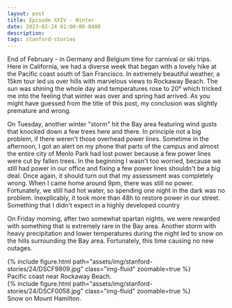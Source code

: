 ```yaml
---
layout: post
title: Episode XXIV - Winter
date: 2023-02-24 01:00:00-0400
description:
tags: stanford-stories
---
```


End of February - in Germany and Belgium time for carnival or ski trips.
Here in California, we had a diverse week that began with a lovely hike
at the Pacific coast south of San Francisco.
In extremely beautiful weather, a 15km tour led us over hills with marvelous
views to Rockaway Beach.
The sun was shining the whole day and temperatures rose to 20° which tricked
me into the feeling that winter was over and spring had arrived.
As you might have guessed from the title of this post, my conclusion was
slightly premature and wrong.

On Tuesday, another winter "storm" hit the Bay area featuring wind gusts
that knocked down a few trees here and there.
In principle not a big problem, if there weren't those overhead power lines.
Sometime in the afternoon, I got an alert on my phone that parts of the campus
and almost the entire city of Menlo Park had lost power because a few power lines
were cut by fallen trees.
In the beginning I wasn't too worried, because we still had power in our office
and fixing a few power lines shouldn't be a big deal.
Once again, it should turn out that my assessment was completely wrong.
When I came home around 9pm, there was still no power.
Fortunately, we still had hot water, so spending one night in the dark
was no problem.
Inexplicably, it took more than 48h to restore power in our street.
Something that I didn't expect in a highly developed country

On Friday morning, after two somewhat spartan nights,
we were rewarded with something that is extremely rare in the Bay area.
Another storm with heavy precipitation and lower temperatures during
the night led to snow on the hills surrounding the Bay area.
Fortunately, this time causing no new outages.

<div class="row mt-3">
    <div class="col-sm mt-3 mt-md-0">
        {% include figure.html path="assets/img/stanford-stories/24/DSCF9809.jpg" class="img-fluid" zoomable=true %}
    </div>
</div>
<div class="caption">
    Pacific coast near Rockaway Beach.
</div>

<div class="row mt-3">
    <div class="col-sm mt-3 mt-md-0">
        {% include figure.html path="assets/img/stanford-stories/24/DSCF0058.jpg" class="img-fluid" zoomable=true %}
    </div>
</div>
<div class="caption">
    Snow on Mount Hamilton.
</div>
